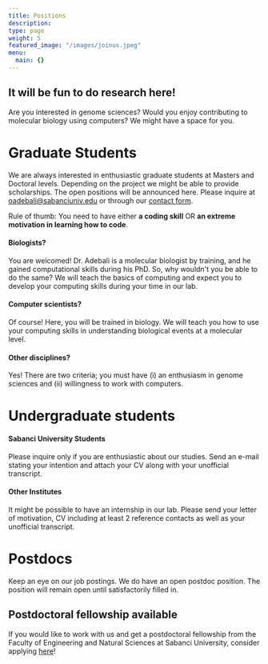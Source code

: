 ```yaml
---
title: Positions
description:
type: page
weight: 5
featured_image: "/images/joinus.jpeg"
menu:
  main: {}
---
```


It will be fun to do research here!
---

Are you interested in genome sciences? Would you enjoy contributing to molecular biology using computers? We might have a space for you.

# Graduate Students

We are always interested in enthusiastic graduate students at Masters and Doctoral levels. Depending on the project we might be able to provide scholarships. The open positions will be announced here. Please inquire at [oadebali@sabanciuniv.edu](mailto:oadebali@sabanciuniv.edu) or through our [contact form](/contact).

Rule of thumb: You need to have either **a coding skill** OR **an extreme motivation in learning how to code**.

#### Biologists?
You are welcomed! Dr. Adebali is a molecular biologist by training, and he gained computational skills during his PhD. So, why wouldn't you be able to do the same? We will teach the basics of computing and expect you to develop your computing skills during your time in our lab.

#### Computer scientists?
Of course! Here, you will be trained in biology. We will teach you how to use your computing skills in understanding biological events at a molecular level.

#### Other disciplines?
Yes! There are two criteria; you must have (i) an enthusiasm in genome sciences and (ii) willingness to work with computers.

# Undergraduate students

#### Sabanci University Students
Please inquire only if you are enthusiastic about our studies. Send an e-mail stating your intention and attach your CV along with your unofficial transcript.

#### Other Institutes
It might be possible to have an internship in our lab. Please send your letter of motivation, CV including at least 2 reference contacts as well as your unofficial transcript.

# Postdocs

Keep an eye on our job postings. We do have an open postdoc position. The position will remain open until satisfactorily filled in.

## Postdoctoral fellowship available

If you would like to work with us and get a postdoctoral fellowship from the Faculty of Engineering and Natural Sciences at Sabanci University, consider applying [here](https://fens.sabanciuniv.edu/en/postdoctoral-fellowship-opportunities)!